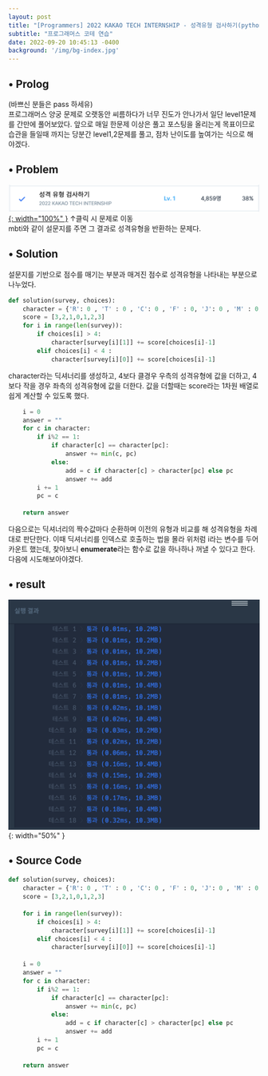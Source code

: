 ```yaml
---
layout: post
title: "[Programmers] 2022 KAKAO TECH INTERNSHIP - 성격유형 검사하기(python)"
subtitle: "프로그래머스 코테 연습"
date: 2022-09-20 10:45:13 -0400
background: '/img/bg-index.jpg'
---
```


• Prolog
---
 (바쁘신 분들은 pass 하세유)<br>
  프로그래머스 양궁 문제로 오랫동안 씨름하다가 너무 진도가 안나가서 일단 level1문제를 간만에 풀어보았다. 앞으로 매일 한문제 이상은 풀고 포스팅을 올리는게 목표이므로 습관을 들일때 까지는 당분간 level1,2문제를 풀고, 점차 난이도를 높여가는 식으로 해야겠다.

• Problem
---
[![성격유형 검사하기](/assets/image/photo.png){: width="100%" }](https://school.programmers.co.kr/learn/courses/30/lessons/118666)
↑클릭 시 문제로 이동
<br>
mbti와 같이 설문지를 주면 그 결과로 성격유형을 반환하는 문제다.

• Solution
---
설문지를 기반으로 점수를 매기는 부분과 매겨진 점수로 성격유형을 나타내는 부분으로 나누었다.

```python
def solution(survey, choices):
    character = {'R': 0 , 'T' : 0 , 'C': 0 , 'F' : 0, 'J': 0 , 'M' : 0, 'A': 0 , 'N' : 0}
    score = [3,2,1,0,1,2,3]
    for i in range(len(survey)):
        if choices[i] > 4:
            character[survey[i][1]] += score[choices[i]-1]
        elif choices[i] < 4 :
            character[survey[i][0]] += score[choices[i]-1]
```
character라는 딕셔너리를 생성하고, 4보다 클경우 우측의 성격유형에 값을 더하고, 4보다 작을 경우 좌측의 성격유형에 값을 더한다. 값을 더할때는 score라는 1차원 배열로 쉽게 계산할 수 있도록 했다.

```python
    i = 0
    answer = ""
    for c in character:
        if i%2 == 1:
            if character[c] == character[pc]:
                answer += min(c, pc)
            else:
                add = c if character[c] > character[pc] else pc
                answer += add
        i += 1
        pc = c
        
    return answer
```
다음으로는 딕셔너리의 짝수값마다 순환하며 이전의 유형과 비교를 해 성격유형을 차례대로 판단한다. 이때 딕셔너리를 인덱스로 호출하는 법을 몰라 위처럼 i라는 변수를 두어 카운트 했는데, 찾아보니 **enumerate**라는 함수로 값을 하나하나 꺼낼 수 있다고 한다. 다음에 시도해보아야겠다.

• result
---
![성격유형 검사하기](/assets/image/sucess.png){: width="50%" }

• Source Code
---
```python
def solution(survey, choices):
    character = {'R': 0 , 'T' : 0 , 'C': 0 , 'F' : 0, 'J': 0 , 'M' : 0, 'A': 0 , 'N' : 0}
    score = [3,2,1,0,1,2,3]
    
    for i in range(len(survey)):
        if choices[i] > 4:
            character[survey[i][1]] += score[choices[i]-1]
        elif choices[i] < 4 :
            character[survey[i][0]] += score[choices[i]-1]
    
    i = 0
    answer = ""
    for c in character:
        if i%2 == 1:
            if character[c] == character[pc]:
                answer += min(c, pc)
            else:
                add = c if character[c] > character[pc] else pc
                answer += add
        i += 1
        pc = c
        
    return answer
```